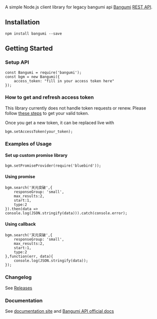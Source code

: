 A simple Node.js client library for legacy bangumi api [Bangumi](https://bgm.tv) [REST API](https://github.com/bangumi/api/blob/master/open-api/api.yml).

Installation
-----------------------

	npm install bangumi --save


Getting Started
-----------------------

### Setup API
	const Bangumi = require('bangumi');
	const bgm = new Bangumi({
        access_token: "fill in your access token here"
	});

### How to get and refresh access token

This library currently does not handle token requests or renew. Please follow [these steps](https://github.com/bangumi/api/blob/master/docs-raw/How-to-Auth.md) to get your valid token.

Once you get a new token, it can be replaced live with

```
bgm.setAccessToken(your_token);
```

### Examples of Usage

#### Set up custom promise library
    bgm.setPromiseProvider(require('bluebird'));

#### Using promise
	bgm.search('天元突破',{
		responseGroup: 'small',
		max_results:2,
		start:1,
		type:2
	}).then(data => console.log(JSON.stringify(data))).catch(console.error);


#### Using callback
	bgm.search('天元突破',{
		responseGroup: 'small',
		max_results:2,
		start:1,
		type:2
	},function(err, data){
		console.log(JSON.stringify(data));
	});

### Changelog
See [Releases](https://github.com/markni/node-bangumi/releases/)

### Documentation
See [documentation site](http://markni.github.io/node-bangumi/) and [Bangumi API official docs](https://github.com/bangumi/api)
